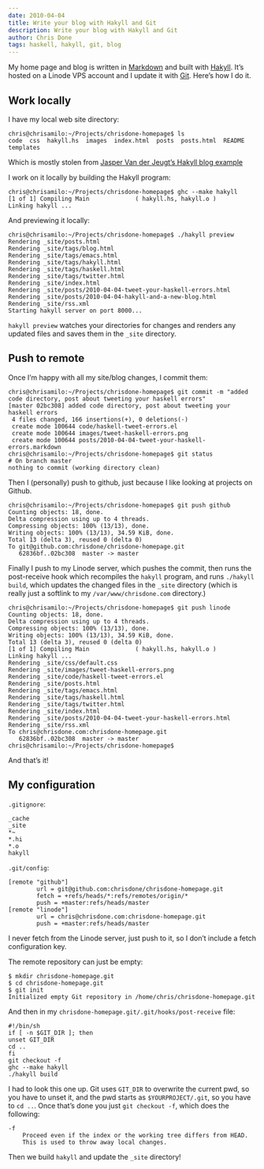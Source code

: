 ```yaml
---
date: 2010-04-04
title: Write your blog with Hakyll and Git
description: Write your blog with Hakyll and Git
author: Chris Done
tags: haskell, hakyll, git, blog
---
```


My home page and blog is written in
[Markdown](http://daringfireball.net/projects/markdown/) and built
with [Hakyll](http://jaspervdj.be/hakyll/). It’s hosted on a Linode
VPS account and I update it with [Git](http://git-scm.com/). Here’s
how I do it.

## Work locally

I have my local web site directory:

    chris@chrisamilo:~/Projects/chrisdone-homepage$ ls
    code  css  hakyll.hs  images  index.html  posts  posts.html  README
    templates

Which is mostly stolen from [Jasper Van der Jeugt’s Hakyll blog
example](http://jaspervdj.be/hakyll/tutorials/part06.html)

I work on it locally by building the Hakyll program:

    chris@chrisamilo:~/Projects/chrisdone-homepage$ ghc --make hakyll
    [1 of 1] Compiling Main             ( hakyll.hs, hakyll.o )
    Linking hakyll ...

And previewing it locally:

    chris@chrisamilo:~/Projects/chrisdone-homepage$ ./hakyll preview
    Rendering _site/posts.html
    Rendering _site/tags/blog.html
    Rendering _site/tags/emacs.html
    Rendering _site/tags/hakyll.html
    Rendering _site/tags/haskell.html
    Rendering _site/tags/twitter.html
    Rendering _site/index.html
    Rendering _site/posts/2010-04-04-tweet-your-haskell-errors.html
    Rendering _site/posts/2010-04-04-hakyll-and-a-new-blog.html
    Rendering _site/rss.xml
    Starting hakyll server on port 8000...

`hakyll preview` watches your directories for changes and renders any updated
files and saves them in the `_site` directory.

## Push to remote


Once I’m happy with all my site/blog changes, I commit them:

    chris@chrisamilo:~/Projects/chrisdone-homepage$ git commit -m "added code directory, post about tweeting your haskell errors"
    [master 02bc308] added code directory, post about tweeting your haskell errors
     4 files changed, 166 insertions(+), 0 deletions(-)
     create mode 100644 code/haskell-tweet-errors.el
     create mode 100644 images/tweet-haskell-errors.png
     create mode 100644 posts/2010-04-04-tweet-your-haskell-errors.markdown
    chris@chrisamilo:~/Projects/chrisdone-homepage$ git status
    # On branch master
    nothing to commit (working directory clean)

Then I (personally) push to github, just because I like looking at
projects on Github.

    chris@chrisamilo:~/Projects/chrisdone-homepage$ git push github
    Counting objects: 18, done.
    Delta compression using up to 4 threads.
    Compressing objects: 100% (13/13), done.
    Writing objects: 100% (13/13), 34.59 KiB, done.
    Total 13 (delta 3), reused 0 (delta 0)
    To git@github.com:chrisdone/chrisdone-homepage.git
       62836bf..02bc308  master -> master

Finally I push to my Linode server, which pushes the commit, then runs
the post-receive hook which recompiles the `hakyll` program, and runs
`./hakyll build`, which updates the changed files in the `_site`
directory (which is really just a softlink to my
`/var/www/chrisdone.com` directory.)

    chris@chrisamilo:~/Projects/chrisdone-homepage$ git push linode
    Counting objects: 18, done.
    Delta compression using up to 4 threads.
    Compressing objects: 100% (13/13), done.
    Writing objects: 100% (13/13), 34.59 KiB, done.
    Total 13 (delta 3), reused 0 (delta 0)
    [1 of 1] Compiling Main             ( hakyll.hs, hakyll.o )
    Linking hakyll ...
    Rendering _site/css/default.css
    Rendering _site/images/tweet-haskell-errors.png
    Rendering _site/code/haskell-tweet-errors.el
    Rendering _site/posts.html
    Rendering _site/tags/emacs.html
    Rendering _site/tags/haskell.html
    Rendering _site/tags/twitter.html
    Rendering _site/index.html
    Rendering _site/posts/2010-04-04-tweet-your-haskell-errors.html
    Rendering _site/rss.xml
    To chris@chrisdone.com:chrisdone-homepage.git
       62836bf..02bc308  master -> master
    chris@chrisamilo:~/Projects/chrisdone-homepage$

And that’s it!

## My configuration

`.gitignore`:

    _cache
    _site
    *~
    *.hi
    *.o
    hakyll

`.git/config`:

    [remote "github"]
            url = git@github.com:chrisdone/chrisdone-homepage.git
            fetch = +refs/heads/*:refs/remotes/origin/*
            push = +master:refs/heads/master
    [remote "linode"]
            url = chris@chrisdone.com:chrisdone-homepage.git
            push = +master:refs/heads/master

I never fetch from the Linode server, just push to it, so I don’t
include a fetch configuration key.

The remote repository can just be empty:

    $ mkdir chrisdone-homepage.git
    $ cd chrisdone-homepage.git
    $ git init
    Initialized empty Git repository in /home/chris/chrisdone-homepage.git

And then in my `chrisdone-homepage.git/.git/hooks/post-receive` file:

    #!/bin/sh
    if [ -n $GIT_DIR ]; then
    unset GIT_DIR
    cd ..
    fi
    git checkout -f
    ghc --make hakyll
    ./hakyll build

I had to look this one up. Git uses `GIT_DIR` to overwrite the current
pwd, so you have to unset it, and the pwd starts as
`$YOURPROJECT/.git`, so you have to `cd ..`. Once that’s done you just
`git checkout -f`, which does the following:

    -f
        Proceed even if the index or the working tree differs from HEAD.
        This is used to throw away local changes.

Then we build `hakyll` and update the `_site` directory!
